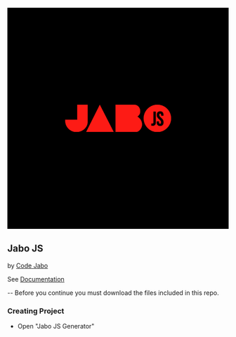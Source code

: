 ![Logo](icon.png)
## Jabo JS
by [Code Jabo](http://twitter.com/jabo-bernardo)

See [Documentation](http://codejabo.ga)

-- Before you continue you must download the files included in this repo.

### Creating Project
- Open "Jabo JS Generator"
